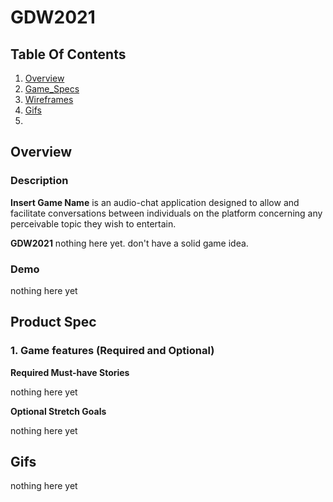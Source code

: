 # GDW2021
## Table Of Contents
1. [Overview](#Overview)
2. [Game_Specs](#Game-Spec)
3. [Wireframes](#Wireframes)
4. [Gifs](#Gifs)
5. 
## Overview
### Description
**Insert Game Name** is an audio-chat application designed to allow and facilitate conversations between individuals on the platform concerning any perceivable topic they wish to entertain. 

**GDW2021** nothing here yet. don't have a solid game idea. 
### Demo
nothing here yet
## Product Spec
 
### 1. Game features (Required and Optional) 

**Required Must-have Stories** 
 
 nothing here yet

**Optional Stretch Goals**

  nothing here yet

## Gifs

  nothing here yet


